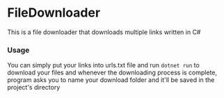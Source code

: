 # FileDownloader
This is a file downloader that downloads multiple links written in C#

### Usage
You can simply put your links into urls.txt file and run `dotnet run` to download your files and whenever the downloading process is complete,
program asks you to name your download folder and it'll be saved in the project's directory
